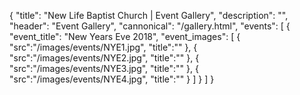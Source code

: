 {
	"title": "New Life Baptist Church | Event Gallery",
	"description": "",
	"header": "Event Gallery",
	"cannonical": "/gallery.html",
	"events": [
		{
			"event_title": "New Years Eve 2018",
			"event_images": [
				{
					"src":"/images/events/NYE1.jpg",
					"title":""
				},
				{
					"src":"/images/events/NYE2.jpg",
					"title":""
				},
				{
					"src":"/images/events/NYE3.jpg",
					"title":""
				},
				{
					"src":"/images/events/NYE4.jpg",
					"title":""
				}
			]
		}
	]
}

